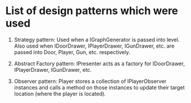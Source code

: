 # List of design patterns which were used

1. Strategy pattern: Used when a IGraphGenerator is passed into level. Also used when IDoorDrawer, IPlayerDrawer, IGunDrawer, etc. are passed into Door, Player, Gun, etc. respectively.

2. Abstract Factory pattern: IPresenter acts as a factory for IDoorDrawer, IPlayerDrawer, IGunDrawer, etc.

3. Observer pattern: Player stores a collection of IPlayerObserver instances and calls a method on those instances to update their target location (where the player is located).
